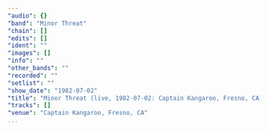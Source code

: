 ```yaml
---
"audio": {}
"band": "Minor Threat"
"chain": []
"edits": []
"ident": ""
"images": []
"info": ""
"other_bands": ""
"recorded": ""
"setlist": ""
"show_date": "1982-07-02"
"title": "Minor Threat (live, 1982-07-02: Captain Kangaroo, Fresno, CA)"
"tracks": []
"venue": "Captain Kangaroo, Fresno, CA"
...
```

